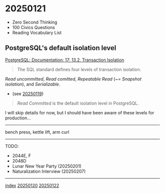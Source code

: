 <head><meta name="viewport" content="width=device-width, initial-scale=1.0, user-scalable=yes" /><meta charset="UTF-8"></head>

# 20250121

- Zero Second Thinking
- 100 Civics Questions
- Reading Vocabulary List

## PostgreSQL's default isolation level

[PostgreSQL: Documentation: 17: 13.2. Transaction Isolation](https://www.postgresql.org/docs/current/transaction-iso.html)

> The SQL standard defines four levels of transaction isolation.

*Read uncommitted*, *Read comitted*, *Repeatable Read* (~= *Snapshot isolation*), and *Serializable*.

- (see [20250119](./20250119.html))

> *Read Committed* is the default isolation level in PostgreSQL.

I will skip details for now, but I should have been aware of these levels for production...

---

bench press, kettle lift, arm curl

---

TODO:

- 2044E, F
- 2048D
- Lunar New Year Party (20250201)
- Naturalization Interview (20250207)

---

[index](../../index.html)
[20250120](20250120.html)
[20250122](20250122.html)
